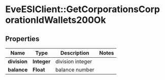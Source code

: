# EveESIClient::GetCorporationsCorporationIdWallets200Ok

## Properties
Name | Type | Description | Notes
------------ | ------------- | ------------- | -------------
**division** | **Integer** | division integer | 
**balance** | **Float** | balance number | 


